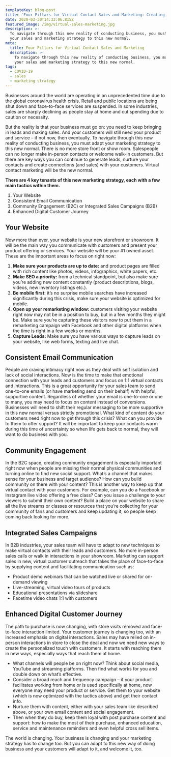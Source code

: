 ```yaml
---
templateKey: blog-post
title: 'Four Pillars for Virtual Contact Sales and Marketing: Creating the New Normal'
date: 2020-03-30T14:33:06.815Z
featured_image: /img/virtual-sales-marketing.jpg
description: >-
  To navigate through this new reality of conducting business, you must adapt
  your sales and marketing strategy to this new normal.
meta:
  title: Four Pillars for Virtual Contact Sales and Marketing
  description: >-
    To navigate through this new reality of conducting business, you must adapt
    your sales and marketing strategy to this new normal.
tags:
  - COVID-19
  - sales
  - marketing strategy
---
```

Businesses around the world are operating in an unprecedented time due to the global coronavirus health crisis. Retail and public locations are being shut down and face-to-face services are suspended. In some industries, sales are sharply declining as people stay at home and cut spending due to caution or necessity.



But the reality is that your business must go on: you need to keep bringing in leads and making sales. And your customers will still need your product and service – if not now, then eventually. To navigate through this new reality of conducting business, you must adapt your marketing strategy to this new normal. There is no more store front or show room. Salespeople can no longer make in-person contacts or welcome walk-in customers. But there are key ways you can continue to generate leads, nurture your contacts and create connections (and sales) with your customers. Virtual contact marketing will be the new normal.



**There are 4 key tenants of this new marketing strategy, each with a few main tactics within them.**



1. Your Website
2. Consistent Email Communication
3. Community Engagement (B2C) or Integrated Sales Campaigns (B2B)
4. Enhanced Digital Customer Journey



## Your Website

Now more than ever, your website is your new storefront or showroom. It will be the main way you communicate with customers and present your product offering or services. Your website will be your #1 owned asset. These are the important areas to focus on right now:



1. **Make sure your products are up to date:** and product pages are filled with rich content like photos, videos, infographics, white papers, etc.
2. **Make SEO a priority:** from a technical standpoint, but also make sure you’re adding new content constantly (product descriptions, blogs, videos, new inventory listings etc.).
3. **Be mobile first:** it’s no surprise mobile searches have increased significantly during this crisis, make sure your website is optimized for mobile.
4. **Open up your remarketing window:** customers visiting your website right now may not be in a position to buy, but in a few months they might be. Make sure you’re capturing these visitors now to put them in a remarketing campaign with Facebook and other digital platforms when the time is right in a few weeks or months.
5. **Capture Leads:** Make sure you have various ways to capture leads on your website, like web forms, texting and live chat.



## Consistent Email Communication

People are craving intimacy right now as they deal with self isolation and lack of social interactions. Now is the time to make that emotional connection with your leads and customers and focus on 1:1 virtual contacts and interactions. This is a great opportunity for your sales team to send one-to-one emails (or have marketing send on their behalf) with helpful, supportive content. Regardless of whether your email is one-to-one or one to many, you may need to focus on content instead of conversions. Businesses will need to shift their regular messaging to be more supportive in this new normal versus strictly promotional. What kind of content do your customers need right now to get through this crisis? What can you provide to them to offer support? It will be important to keep your contacts warm during this time of uncertainty so when life gets back to normal, they will want to do business with you.



## Community Engagement

In the B2C space, creating community engagement is especially important right now when people are missing their normal physical communities and turning online to find new social support. What’s a channel that makes sense for your business and target audience? How can you build community on there with your content? This is another way to keep up that virtual contact with your customers. For example, can you do a Facebook or Instagram live video offering a free class? Can you issue a challenge to your viewers to submit their own content? Build a place on your website to share all the live streams or classes or resources that you’re collecting for your community of fans and customers and keep updating it, so people keep coming back looking for more.



## Integrated Sales Campaigns

In B2B industries, your sales team will have to adapt to new techniques to make virtual contacts with their leads and customers. No more in-person sales calls or walk in interactions in your showroom. Marketing can support sales in new, virtual customer outreach that takes the place of face-to-face by supplying content and facilitating communication such as:



* Product demo webinars that can be watched live or shared for on-demand viewing
* Live-streaming, virtual video tours of products
* Educational presentations via slideshare
* Facetime video chats 1:1 with customers



## Enhanced Digital Customer Journey

The path to purchase is now changing, with store visits removed and face-to-face interaction limited. Your customer journey is changing too, with an increased emphasis on digital interactions. Sales may have relied on in-person interactions in store to close the deal and now we need new ways to create the personalized touch with customers. It starts with reaching them in new ways, especially ways that reach them at home.



* What channels will people be on right now? Think about social media, YouTube and streaming platforms. Then find what works for you and double down on what’s effective.
* Consider a broad reach and frequency campaign – if your product facilitates working from home or is used specifically at home, now everyone may need your product or service. Get them to your website (which is now optimized with the tactics above) and get their contact info.
* Nurture them with content, either with your sales team like described above, or your own email content and social engagement.
* Then when they do buy, keep them loyal with post purchase content and support: how to make the most of their purchase, enhanced education, service and maintenance reminders and even helpful cross sell items.



The world is changing. Your business is changing and your marketing strategy has to change too. But you can adapt to this new way of doing business and your customers will adapt to it, and welcome it, too.
